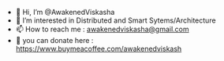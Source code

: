 - 👋 Hi, I’m @AwakenedViskasha
- 👀 I’m interested in Distributed and Smart Sytems/Architecture
- 📫 How to reach me : awakenedviskasha@gmail.com
- :money_with_wings: you can donate here : https://www.buymeacoffee.com/awakenedviskash
<!---
AwakenedViskasha/AwakenedViskasha is a ✨ special ✨ repository because its `README.md` (this file) appears on your GitHub profile.
You can click the Preview link to take a look at your changes.
--->
